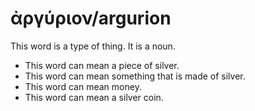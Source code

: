 # ἀργύριον/argurion
This word is a type of thing. It is a noun.
* This word can mean a piece of silver.
* This word can mean something that is made of silver.
* This word can mean money.
* This word can mean a silver coin.
